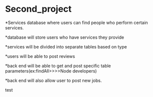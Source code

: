 # Second_project

*Services database where users can find people who perform certain services.

*database will store users who have services they provide

*services will be divided into separate tables based on type

*users will be able to post reviews

*back end will be able to get and post specific table parameters(ex:findAll>>>>Node developers)

*back end will also allow user to post new jobs.

test